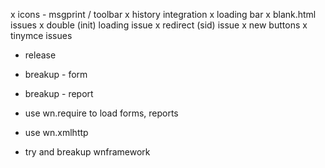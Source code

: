 x icons - msgprint / toolbar
x history integration
x loading bar
x blank.html issues
x double (init) loading issue
x redirect (sid) issue
x new buttons
x tinymce issues

- release

- breakup - form
- breakup - report
- use wn.require to load forms, reports
- use wn.xmlhttp
- try and breakup wnframework